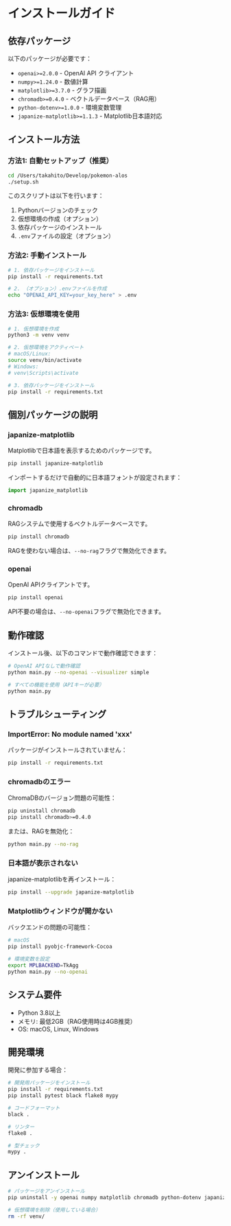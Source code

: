 # インストールガイド

## 依存パッケージ

以下のパッケージが必要です：

- `openai>=2.0.0` - OpenAI API クライアント
- `numpy>=1.24.0` - 数値計算
- `matplotlib>=3.7.0` - グラフ描画
- `chromadb>=0.4.0` - ベクトルデータベース（RAG用）
- `python-dotenv>=1.0.0` - 環境変数管理
- `japanize-matplotlib>=1.1.3` - Matplotlib日本語対応

## インストール方法

### 方法1: 自動セットアップ（推奨）

```bash
cd /Users/takahito/Develop/pokemon-alos
./setup.sh
```

このスクリプトは以下を行います：
1. Pythonバージョンのチェック
2. 仮想環境の作成（オプション）
3. 依存パッケージのインストール
4. `.env`ファイルの設定（オプション）

### 方法2: 手動インストール

```bash
# 1. 依存パッケージをインストール
pip install -r requirements.txt

# 2. （オプション）.envファイルを作成
echo "OPENAI_API_KEY=your_key_here" > .env
```

### 方法3: 仮想環境を使用

```bash
# 1. 仮想環境を作成
python3 -m venv venv

# 2. 仮想環境をアクティベート
# macOS/Linux:
source venv/bin/activate
# Windows:
# venv\Scripts\activate

# 3. 依存パッケージをインストール
pip install -r requirements.txt
```

## 個別パッケージの説明

### japanize-matplotlib

Matplotlibで日本語を表示するためのパッケージです。

```bash
pip install japanize-matplotlib
```

インポートするだけで自動的に日本語フォントが設定されます：
```python
import japanize_matplotlib
```

### chromadb

RAGシステムで使用するベクトルデータベースです。

```bash
pip install chromadb
```

RAGを使わない場合は、`--no-rag`フラグで無効化できます。

### openai

OpenAI APIクライアントです。

```bash
pip install openai
```

API不要の場合は、`--no-openai`フラグで無効化できます。

## 動作確認

インストール後、以下のコマンドで動作確認できます：

```bash
# OpenAI APIなしで動作確認
python main.py --no-openai --visualizer simple

# すべての機能を使用（APIキーが必要）
python main.py
```

## トラブルシューティング

### ImportError: No module named 'xxx'

パッケージがインストールされていません：
```bash
pip install -r requirements.txt
```

### chromadbのエラー

ChromaDBのバージョン問題の可能性：
```bash
pip uninstall chromadb
pip install chromadb>=0.4.0
```

または、RAGを無効化：
```bash
python main.py --no-rag
```

### 日本語が表示されない

japanize-matplotlibを再インストール：
```bash
pip install --upgrade japanize-matplotlib
```

### Matplotlibウィンドウが開かない

バックエンドの問題の可能性：
```bash
# macOS
pip install pyobjc-framework-Cocoa

# 環境変数を設定
export MPLBACKEND=TkAgg
python main.py --no-openai
```

## システム要件

- Python 3.8以上
- メモリ: 最低2GB（RAG使用時は4GB推奨）
- OS: macOS, Linux, Windows

## 開発環境

開発に参加する場合：

```bash
# 開発用パッケージをインストール
pip install -r requirements.txt
pip install pytest black flake8 mypy

# コードフォーマット
black .

# リンター
flake8 .

# 型チェック
mypy .
```

## アンインストール

```bash
# パッケージをアンインストール
pip uninstall -y openai numpy matplotlib chromadb python-dotenv japanize-matplotlib

# 仮想環境を削除（使用している場合）
rm -rf venv/
```

